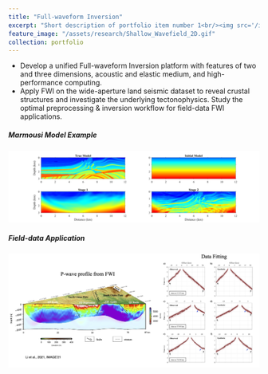 ```yaml
---
title: "Full-waveform Inversion"
excerpt: "Short description of portfolio item number 1<br/><img src='/images/500x300.png'>"
feature_image: "/assets/research/Shallow_Wavefield_2D.gif"
collection: portfolio
---
```


 * Develop a unified Full-waveform Inversion platform with features of two and three dimensions, acoustic and elastic medium, and high-performance computing.
  * Apply FWI on the wide-aperture land seismic dataset to reveal crustal structures and investigate the underlying tectonophysics. Study the optimal preprocessing & inversion workflow for field-data FWI applications.

  

##### Marmousi Model Example 

![image](assets/research/Marmousi_FWI.png)

##### Field-data Application

![image](assets/research/Full_Waveform_Inversion.png)







